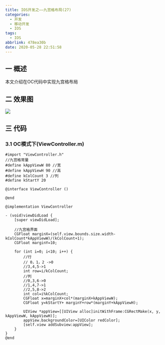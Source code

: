 ```yaml
---
title: IOS开发之——九宫格布局(27)
categories:
  - 开发
  - 移动开发
  - IOS
tags:
  - IOS
abbrlink: 478ea30b
date: 2020-05-28 22:51:58
---
```

## 一 概述

本文介绍在OC代码中实现九宫格布局

<!--more-->

## 二 效果图

![][1]

## 三 代码
### 3.1 OC模式下(ViewController.m)

```
#import "ViewController.h"
//九宫格常量
#define kAppViewW 80 //宽
#define kAppViewH 90 //高
#define kColCount 3 //列
#define kStartY 20

@interface ViewController ()

@end

@implementation ViewController

- (void)viewDidLoad {
    [super viewDidLoad];
    
    //九宫格界面
    CGFloat marginX=(self.view.bounds.size.width-kColCount*kAppViewW)/(kColCount+1);
    CGFloat marginY=10;
    
    for (int i=0; i<10; i++) {
        //行
        // 0，1，2 ->0
        //3,4,5->1
        int row=i/kColCount;
        //列
        //0,3,6->0
        //1,4,7->1
        //2,5,8->2
        int col=i%kColCount;
        CGFloat x=marginX+col*(marginX+kAppViewW);
        CGFloat y=kStartY+ marginY+row*(marginY+kAppViewH);
        
        UIView *appView=[[UIView alloc]initWithFrame:CGRectMake(x, y, kAppViewW, kAppViewH)];
        appView.backgroundColor=[UIColor redColor];
        [self.view addSubview:appView];
    }
}
@end
```


[1]:https://cdn.jsdelivr.net/gh/pgzxc/CDN/blog-image//ios-jiugongge-view.png
